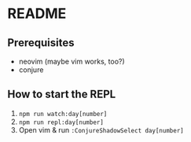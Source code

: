 # README

## Prerequisites

* neovim (maybe vim works, too?)
* conjure

## How to start the REPL

1. `npm run watch:day[number]`
1. `npm run repl:day[number]`
1. Open vim & run `:ConjureShadowSelect day[number]`
